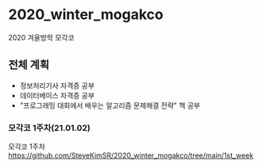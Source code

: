 # 2020_winter_mogakco
2020 겨울방학 모각코

## 전체 계획
- 정보처리기사 자격증 공부
- 데이터베이스 자격증 공부
- "프로그래밍 대회에서 배우는 알고리즘 문제해결 전략" 책 공부


### 모각코 1주차(21.01.02)
모각코 1주차 https://github.com/SteveKimSR/2020_winter_mogakco/tree/main/1st_week
